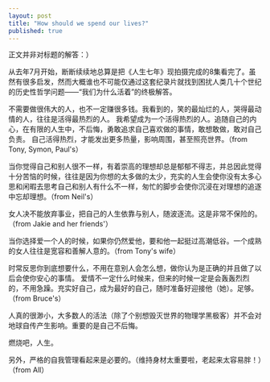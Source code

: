 ```yaml
---
layout: post
title: "How should we spend our lives?"
published: true
---
```




正文并非对标题的解答：）

从去年7月开始，断断续续地总算是把《人生七年》现拍摄完成的8集看完了。虽然有很多启发，然而大概谁也不可能仅通过这套纪录片就找到困扰人类几十个世纪的历史性哲学问题——“我们为什么活着”的终极解答。

不需要做很伟大的人，也不一定赚很多钱。我看到的，笑的最灿烂的人，哭得最动情的人，往往是活得最热烈的人。
我希望成为一个活得热烈的人。追随自己的内心，在有限的人生中，不后悔，勇敢追求自己喜欢做的事情，敢想敢做，敢对自己负责。
自己活得热烈，才能发出更多热量，影响周围，甚至照亮世界。（from Tony, Symon, Paul's）

当你觉得自己和别人很不一样，有着崇高的理想却总是郁郁不得志，并总因此觉得十分苦恼的时候，往往是因为你想的太多做的太少，充实的人生会使你没有太多心思和闲暇去思考自己和别人有什么不一样，匆忙的脚步会使你沉浸在对理想的追逐中忘却理想。（from  Neil's）

女人决不能放弃事业，把自己的人生依靠与别人，随波逐流。这是非常不保险的。（from Jakie and her friends'）

当你选择爱一个人的时候，如果你仍然爱他，要和他一起挺过高潮低谷。一个成熟的女人往往是宽容和善解人意的。（from Tony's wife）

时常反思你到底想要什么，不用在意别人会怎么想，做你认为是正确的并且做了以后会使你安心的事情。
爱情不一定什么时候来，但来的时候一定是会轰轰烈烈的，不用急躁。充实好自己，成为最好的自己，随时准备好迎接他（她）。足够。（from Bruce's）

人真的很渺小，大多数人的活法（除了个别想毁灭世界的物理学黑极客）并不会对地球自传产生影响。重要的是自己不后悔。

燃烧吧，人生。

另外，严格的自我管理看起来是必要的。（维持身材太重要啦，老起来太容易胖！）（from All）